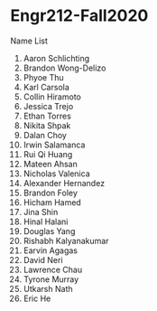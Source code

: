 # Engr212-Fall2020

Name List

1. Aaron Schlichting
2. Brandon Wong-Delizo
3. Phyoe Thu
4. Karl Carsola
5. Collin Hiramoto
6. Jessica Trejo
7. Ethan Torres
8. Nikita Shpak
9. Dalan Choy
10. Irwin Salamanca
11. Rui Qi Huang
12. Mateen Ahsan
13. Nicholas Valenica
14. Alexander Hernandez
15. Brandon Foley
16. Hicham Hamed
17. Jina Shin
18. Hinal Halani
19. Douglas Yang
20. Rishabh Kalyanakumar
21. Earvin Agagas
22. David Neri
23. Lawrence Chau
24. Tyrone Murray
25. Utkarsh Nath
26. Eric He

